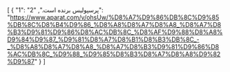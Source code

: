 [
  {
    "1": "پرسپولیس برنده است.",
    "2": "https://www.aparat.com/v/ohsUw/%D8%A7%D9%86%DB%8C%D9%85%DB%8C%D8%B4%D9%86_%D8%A8%D8%A7%D8%A8_%D8%A7%D8%B3%D9%81%D9%86%D8%AC%DB%8C_%D8%AF%D9%88%D8%A8%D9%84%D9%87_%D9%81%D8%A7%D8%B1%D8%B3%DB%8C_-_%D8%A8%D8%A7%D8%A8_%D8%A7%D8%B3%D9%81%D9%86%D8%AC%DB%8C_%D9%88_%D9%85%D8%B3%D8%A7%D8%A8%D9%82%D9%87"
  }
]
